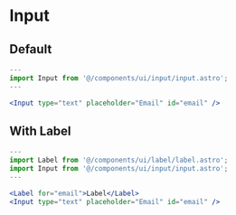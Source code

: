 # Input

## Default

```jsx
---
import Input from '@/components/ui/input/input.astro';
---

<Input type="text" placeholder="Email" id="email" />
```

## With Label

```jsx
---
import Label from '@/components/ui/label/label.astro';
import Input from '@/components/ui/input/input.astro';
---

<Label for="email">Label</Label>
<Input type="text" placeholder="Email" id="email" />
```
